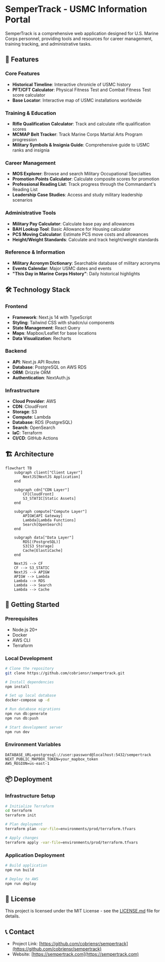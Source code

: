 # SemperTrack - USMC Information Portal

SemperTrack is a comprehensive web application designed for U.S. Marine Corps personnel, providing tools and resources for career management, training tracking, and administrative tasks.

## 🌟 Features

### Core Features

- **Historical Timeline**: Interactive chronicle of USMC history
- **PFT/CFT Calculator**: Physical Fitness Test and Combat Fitness Test score calculator
- **Base Locator**: Interactive map of USMC installations worldwide

### Training & Education

- **Rifle Qualification Calculator**: Track and calculate rifle qualification scores
- **MCMAP Belt Tracker**: Track Marine Corps Martial Arts Program progression
- **Military Symbols & Insignia Guide**: Comprehensive guide to USMC ranks and insignia

### Career Management

- **MOS Explorer**: Browse and search Military Occupational Specialties
- **Promotion Points Calculator**: Calculate composite scores for promotion
- **Professional Reading List**: Track progress through the Commandant's Reading List
- **Leadership Case Studies**: Access and study military leadership scenarios

### Administrative Tools

- **Military Pay Calculator**: Calculate base pay and allowances
- **BAH Lookup Tool**: Basic Allowance for Housing calculator
- **PCS Moving Calculator**: Estimate PCS move costs and allowances
- **Height/Weight Standards**: Calculate and track height/weight standards

### Reference & Information

- **Military Acronym Dictionary**: Searchable database of military acronyms
- **Events Calendar**: Major USMC dates and events
- **"This Day in Marine Corps History"**: Daily historical highlights

## 🛠 Technology Stack

### Frontend

- **Framework**: Next.js 14 with TypeScript
- **Styling**: Tailwind CSS with shadcn/ui components
- **State Management**: React Query
- **Maps**: Mapbox/Leaflet for base locations
- **Data Visualization**: Recharts

### Backend

- **API**: Next.js API Routes
- **Database**: PostgreSQL on AWS RDS
- **ORM**: Drizzle ORM
- **Authentication**: NextAuth.js

### Infrastructure

- **Cloud Provider**: AWS
- **CDN**: CloudFront
- **Storage**: S3
- **Compute**: Lambda
- **Database**: RDS (PostgreSQL)
- **Search**: OpenSearch
- **IaC**: Terraform
- **CI/CD**: GitHub Actions

## 🏗 Architecture

```mermaid
flowchart TB
    subgraph client["Client Layer"]
        NextJS[NextJS Application]
    end

    subgraph cdn["CDN Layer"]
        CF[CloudFront]
        S3_STATIC[Static Assets]
    end

    subgraph compute["Compute Layer"]
        APIGW[API Gateway]
        Lambda[Lambda Functions]
        Search[OpenSearch]
    end

    subgraph data["Data Layer"]
        RDS[(PostgreSQL)]
        S3[S3 Storage]
        Cache[ElastiCache]
    end

    NextJS --> CF
    CF --> S3_STATIC
    NextJS --> APIGW
    APIGW --> Lambda
    Lambda --> RDS
    Lambda --> Search
    Lambda --> Cache
```

## 🚀 Getting Started

### Prerequisites

- Node.js 20+
- Docker
- AWS CLI
- Terraform

### Local Development

```bash
# Clone the repository
git clone https://github.com/cobriensr/sempertrack.git

# Install dependencies
npm install

# Set up local database
docker-compose up -d

# Run database migrations
npm run db:generate
npm run db:push

# Start development server
npm run dev
```

### Environment Variables

```env
DATABASE_URL=postgresql://user:password@localhost:5432/sempertrack
NEXT_PUBLIC_MAPBOX_TOKEN=your_mapbox_token
AWS_REGION=us-east-1
```

## 📦 Deployment

### Infrastructure Setup

```bash
# Initialize Terraform
cd terraform
terraform init

# Plan deployment
terraform plan -var-file=environments/prod/terraform.tfvars

# Apply changes
terraform apply -var-file=environments/prod/terraform.tfvars
```

### Application Deployment

```bash
# Build application
npm run build

# Deploy to AWS
npm run deploy
```

## 📄 License

This project is licensed under the MIT License - see the [LICENSE.md](LICENSE.md) file for details.

## 📞 Contact

- Project Link: [https://github.com/cobriensr/sempertrack](https://github.com/cobriensr/sempertrack)
- Website: [https://sempertrack.com](https://sempertrack.com)
